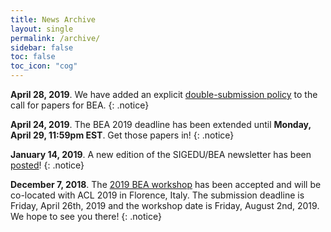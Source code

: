 ```yaml
---
title: News Archive
layout: single
permalink: /archive/
sidebar: false
toc: false
toc_icon: "cog"
---
```


**April 28, 2019**. We have added an explicit [double-submission policy](/bea/current#double-submission-policy) to the call for papers for BEA.
{: .notice} 

**April 24, 2019**. The BEA 2019 deadline has been extended until **Monday, April 29, 11:59pm EST**. Get those papers in!
{: .notice} 

**January 14, 2019**. A new edition of the SIGEDU/BEA newsletter has been [posted](/blog/sigedu-newsletter-2/)!
{: .notice} 

**December 7, 2018**. The [2019 BEA workshop](/bea/current) has been accepted and will be co-located with ACL 2019 in Florence, Italy. The submission deadline is Friday, April 26th, 2019 and the workshop date is Friday, August 2nd, 2019. We hope to see you there!
{: .notice} 
